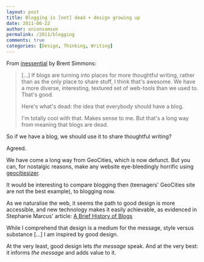 ```yaml
---
layout: post
title: Blogging is [not] dead + design growing up
date: 2011-06-22
author: onionsamson
permalink: /2011/blogging
comments: true
categories: [Design, Thinking, Writing]
---
```


From
[inessential](http://inessential.com/2011/06/15/gopher_dead_blogging_lives "Brent Simmons - gopher dead, blogging lives")
by Brent Simmons:

> [...] If blogs are turning into places for more thoughtful writing,
> rather than as the only place to share stuff, I think that's awesome.
> We have a more diverse, interesting, textured set of web-tools than we
> used to. That's good.
>
> Here's what's dead: the idea that everybody should have a blog.
>
> I'm totally cool with that. Makes sense to me. But that's a long way
> from meaning that blogs are dead.

So if we have a blog, we should use it to share thoughtful writing?

Agreed.

We have come a long way from GeoCities, which is now defunct. But you
can, for nostalgic reasons, make any website eye-bleedingly horrific
using
[geocitiesizer](http://wonder-tonic.com/geocitiesizer/ "Geocitiesizer").

It would be interesting to compare blogging then (teenagers' GeoCities
site are not the best example), to blogging now.

As we naturalise the web, it seems the path to good design is more
accessible, and new technology makes it easily achievable, as evidenced
in Stephanie Marcus' article: [A Brief History of
Blogs](http://mashable.com/2010/08/06/history-of-blogs/ "Stephanie Marcus - A Brief History of Blogs")

While I comprehend that design is a medium for the message, style versus
substance [...] I am inspired by good design.

At the very least, good design lets *the message* speak. And at the very
best: it informs *the message* and adds value to it.
